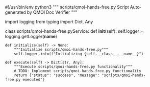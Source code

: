 #!/usr/bin/env python3
"""
scripts/qmoi-hands-free.py Script
Auto-generated by QMOI Doc Verifier
"""

import logging
from typing import Dict, Any

class scripts/qmoi-hands-free.pyService:
    def __init__(self):
        self.logger = logging.getLogger(__name__)
    
    def initialize(self) -> None:
        """Initialize scripts/qmoi-hands-free.py"""
        self.logger.info(f"Initializing {self.__class__.__name__}")
    
    def execute(self) -> Dict[str, Any]:
        """Execute scripts/qmoi-hands-free.py functionality"""
        # TODO: Implement scripts/qmoi-hands-free.py functionality
        return {"status": "success", "message": "scripts/qmoi-hands-free.py executed"}
